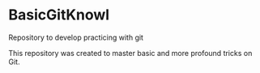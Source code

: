 # BasicGitKnowl
Repository to develop practicing with git

This repository was created to master basic and more profound tricks on Git.
